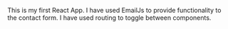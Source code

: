This is my first React App.
I have used EmailJs to provide functionality to the contact form.
I have used routing to toggle between components.
